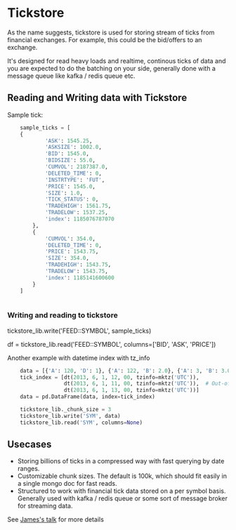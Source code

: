 # Tickstore

As the name suggests, tickstore is used for storing stream of ticks from
financial exchanges. For example, this could be the bid/offers to an exchange.

It's designed for read heavy loads and realtime, continous ticks of data and you are
expected to do the batching on your side, generally done with a message queue
like kafka / redis queue etc.

## Reading and Writing data with Tickstore

Sample tick:  

```python
    sample_ticks = [
    {
            'ASK': 1545.25,
            'ASKSIZE': 1002.0,
            'BID': 1545.0,
            'BIDSIZE': 55.0,
            'CUMVOL': 2187387.0,
            'DELETED_TIME': 0,
            'INSTRTYPE': 'FUT',
            'PRICE': 1545.0,
            'SIZE': 1.0,
            'TICK_STATUS': 0,
            'TRADEHIGH': 1561.75,
            'TRADELOW': 1537.25,
            'index': 1185076787070
        },
        {
            'CUMVOL': 354.0,
            'DELETED_TIME': 0,
            'PRICE': 1543.75,
            'SIZE': 354.0,
            'TRADEHIGH': 1543.75,
            'TRADELOW': 1543.75,
            'index': 1185141600600
        }
    ]
   
```

### Writing and reading to tickstore

 tickstore_lib.write('FEED::SYMBOL', sample_ticks)

 df = tickstore_lib.read('FEED::SYMBOL', columns=['BID', 'ASK', 'PRICE'])

Another example with datetime index with tz_info
```python
    data = [{'A': 120, 'D': 1}, {'A': 122, 'B': 2.0}, {'A': 3, 'B': 3.0, 'D': 1}]
    tick_index = [dt(2013, 6, 1, 12, 00, tzinfo=mktz('UTC')),
                  dt(2013, 6, 1, 11, 00, tzinfo=mktz('UTC')),  # Out-of-order
                  dt(2013, 6, 1, 13, 00, tzinfo=mktz('UTC'))]
    data = pd.DataFrame(data, index=tick_index)

    tickstore_lib._chunk_size = 3
    tickstore_lib.write('SYM', data)
    tickstore_lib.read('SYM', columns=None)
```

## Usecases

* Storing billions of ticks in a compressed way with fast querying by date ranges.
* Customizable chunk sizes. The default is 100k, which should fit easily in a single mongo doc for fast reads.
* Structured to work with financial tick data stored on a per symbol basis. Generally used with kafka / redis queue or 
some sort of message broker for streaming data.
 
See [James's talk](https://vimeo.com/showcase/3660528/video/145842301) for more details